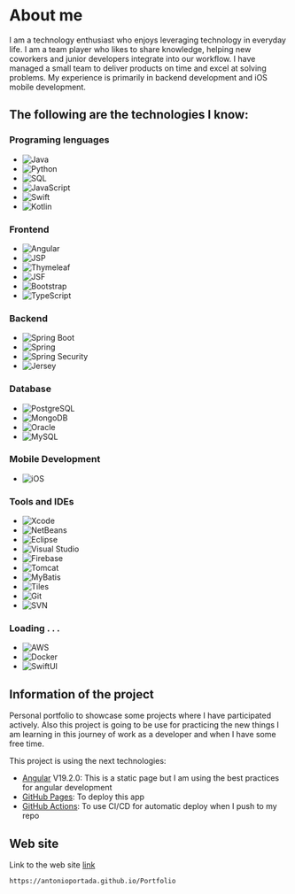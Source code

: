 # About me
I am a technology enthusiast who enjoys leveraging technology in everyday life. 
I am a team player who likes to share knowledge, helping new coworkers and junior developers integrate into our workflow. 
I have managed a small team to deliver products on time and excel at solving problems. 
My experience is primarily in backend development and iOS mobile development.

## The following are the technologies I know:

### Programing lenguages
- ![Java](https://img.shields.io/badge/Java-007396?style=for-the-badge&logo=openjdk&logoColor=white)  
- ![Python](https://img.shields.io/badge/Python-3776AB?style=for-the-badge&logo=python&logoColor=white)  
- ![SQL](https://img.shields.io/badge/SQL-4479A1?style=for-the-badge&logo=mysql&logoColor=white)  
- ![JavaScript](https://img.shields.io/badge/JavaScript-F7DF1E?style=for-the-badge&logo=javascript&logoColor=black)  
- ![Swift](https://img.shields.io/badge/Swift-FA7343?style=for-the-badge&logo=swift&logoColor=white)
- ![Kotlin](https://img.shields.io/badge/Kotlin-7F52FF?style=for-the-badge&logo=kotlin&logoColor=white)  

### Frontend  
- ![Angular](https://img.shields.io/badge/Angular-DD0031?style=for-the-badge&logo=angular&logoColor=white)  
- ![JSP](https://img.shields.io/badge/JSP-007396?style=for-the-badge&logo=java&logoColor=white)  
- ![Thymeleaf](https://img.shields.io/badge/Thymeleaf-005F0F?style=for-the-badge&logo=thymeleaf&logoColor=white)  
- ![JSF](https://img.shields.io/badge/JSF-ED8B00?style=for-the-badge&logo=java&logoColor=white)
- ![Bootstrap](https://img.shields.io/badge/Bootstrap-7952B3?style=for-the-badge&logo=bootstrap&logoColor=white)  
- ![TypeScript](https://img.shields.io/badge/TypeScript-3178C6?style=for-the-badge&logo=typescript&logoColor=white)

### Backend  
- ![Spring Boot](https://img.shields.io/badge/Spring%20Boot-6DB33F?style=for-the-badge&logo=spring-boot&logoColor=white)
- ![Spring](https://img.shields.io/badge/Spring%20Framework-6DB33F?style=for-the-badge&logo=spring&logoColor=white)
- ![Spring Security](https://img.shields.io/badge/Spring%20Security-6DB33F?style=for-the-badge&logo=spring&logoColor=white)
- ![Jersey](https://img.shields.io/badge/Jersey-FF9800?style=for-the-badge&logo=java&logoColor=white)

### Database  
- ![PostgreSQL](https://img.shields.io/badge/PostgreSQL-316192?style=for-the-badge&logo=postgresql&logoColor=white)  
- ![MongoDB](https://img.shields.io/badge/MongoDB-4EA94B?style=for-the-badge&logo=mongodb&logoColor=white)  
- ![Oracle](https://img.shields.io/badge/Oracle-F80000?style=for-the-badge&logo=oracle&logoColor=white)  
- ![MySQL](https://img.shields.io/badge/MySQL-4479A1?style=for-the-badge&logo=mysql&logoColor=white)  

### Mobile Development  
- ![iOS](https://img.shields.io/badge/iOS-000000?style=for-the-badge&logo=apple&logoColor=white)

### Tools and IDEs

- ![Xcode](https://img.shields.io/badge/Xcode-1575F9?style=for-the-badge&logo=xcode&logoColor=white)  
- ![NetBeans](https://img.shields.io/badge/NetBeans-1B6AC6?style=for-the-badge&logo=apachenetbeanside&logoColor=white)  
- ![Eclipse](https://img.shields.io/badge/Eclipse-2C2255?style=for-the-badge&logo=eclipse&logoColor=white)  
- ![Visual Studio](https://img.shields.io/badge/Visual%20Studio-5C2D91?style=for-the-badge&logo=visual%20studio&logoColor=white)  
- ![Firebase](https://img.shields.io/badge/Firebase-FFCA28?style=for-the-badge&logo=firebase&logoColor=white)  
- ![Tomcat](https://img.shields.io/badge/Tomcat-F8DC75?style=for-the-badge&logo=apachetomcat&logoColor=black)  
- ![MyBatis](https://img.shields.io/badge/MyBatis-B41717?style=for-the-badge&logo=MyBatis&logoColor=white)  
- ![Tiles](https://img.shields.io/badge/Tiles-007396?style=for-the-badge&logo=java&logoColor=white)  
- ![Git](https://img.shields.io/badge/Git-F05032?style=for-the-badge&logo=git&logoColor=white)  
- ![SVN](https://img.shields.io/badge/SVN-809CC9?style=for-the-badge&logo=subversion&logoColor=white)  

### Loading . . .
- ![AWS](https://img.shields.io/badge/AWS-232F3E?style=for-the-badge&logo=amazonaws&logoColor=white)  
- ![Docker](https://img.shields.io/badge/Docker-2496ED?style=for-the-badge&logo=docker&logoColor=white)  
- ![SwiftUI](https://img.shields.io/badge/SwiftUI-007AFF?style=for-the-badge&logo=swift&logoColor=white)  




## Information of the project

Personal portfolio to showcase some projects where I have participated actively.
Also this project is going to be use for practicing the new things I am learning in this journey of work as a developer and when I have some free time.

This project is using the next technologies:
- [Angular](https://angular.dev) V19.2.0: This is a static page but I am using the best practices for angular development
- [GitHub Pages](https://pages.github.com): To deploy this app
- [GitHub Actions](https://github.com/features/actions): To use CI/CD for automatic deploy when I push to my repo

## Web site
Link to the web site [link](https://antonioportada.github.io/Portfolio)
```bash
https://antonioportada.github.io/Portfolio
```